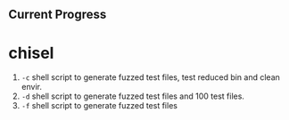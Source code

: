 ## Current Progress
# chisel
 1. `-c` shell script to generate fuzzed test files, test reduced bin and clean envir.
 2. `-d` shell script to generate fuzzed test files and 100 test files.
 3. `-f` shell script to generate fuzzed test files

